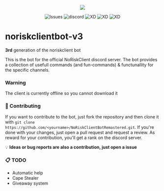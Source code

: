 

<p align="center">
  <img src="https://cdn.discordapp.com/icons/774271756549619722/a_330c6d2af0b91754c22817af47565633.webp?size=128">
</p>

<p align="center">
  <img src="https://img.shields.io/github/issues/Obsilabor/noriskclientbot-v3.svg" alt="Issues"/>
  <img src="https://img.shields.io/discord/774271756549619722.svg" alt="discord"/>
  <img src="https://img.shields.io/badge/built%20by-idiots-red" alt="XD"/>
  <img src="https://img.shields.io/badge/0%25%20bugs-100%25%20features-yellow" alt="XD"/>
  <img src="https://img.shields.io/badge/dont%20talk-about%20the%20code-blue" alt="XD"/>
</p>


# noriskclientbot-v3

**3rd** generation of the noriskclient bot

This is the bot for the official NoRiskClient discord server.
The bot provides a collection of usefull commands (and fun-commands) & functunallity for the specific channels.

### Warning

The client is currently offline so you cannot download it

### 🚀 Contributing

If you want to contribute to the bot, just fork the repository and then clone it with `git clone https://github.com/<yourname>/NoRiskClientBotRemastered.git`.
If you're done with your changes, just open a pull request and request a review. As reward for your contribution, you'll get a rank on the discord server.

💡 **Ideas or bug reports are also a contribution, just open a issue**

### 📋 TODO

- Automatic help
- Cape Stealer
- Giveaway system